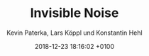 ---
layout: post
author: "Kevin Paterka, Lars Köppl und Konstantin Hehl"
date:   2018-12-23 18:16:02 +0100
title:  "Invisible Noise"
text: "Wo befinde ich mich gerade, und was geschieht in diesem Augenblick? Unsere Sinneseindrücke helfen uns, diese Fragen zu beantworten und die Orientierung zu behalten. Tag und Nacht empfangen wir fortlaufend eine Vielzahl von Reizen und Stimulationen, die wir dank speziellen Nervenzellen – unseren Sinneszellen – wahrnehmen.

Das Unhörbare wird hörbar.

Machen wir uns der Vielfalt unserer Sinneseindrücke bewusst, beginnt die Stadt unsichtbare Geschichten zu erzählen.Alltagsgeräusche werden zur Rhythmen und die Großstadt schlussendlich zum Orchester. "

imgMin: 

  - "https://raw.githubusercontent.com/Ebertplatz/images/master/22-12-2018-post-6/miniaturen/001.jpg"
  - "https://raw.githubusercontent.com/Ebertplatz/images/master/23-12-2018-post-6/miniaturen/002.jpg"
  - "https://raw.githubusercontent.com/Ebertplatz/images/master/23-12-2018-post-6/miniaturen/006.jpg"
  - "https://raw.githubusercontent.com/Ebertplatz/images/master/23-12-2018-post-6/miniaturen/006.jpg"
  - "https://raw.githubusercontent.com/Ebertplatz/images/master/23-12-2018-post-6/miniaturen/005.jpg"
  - "https://raw.githubusercontent.com/Ebertplatz/images/master/23-12-2018-post-6/miniaturen/006.jpg"
  - "https://raw.githubusercontent.com/Ebertplatz/images/master/23-12-2018-post-6/miniaturen/007.jpg"
  - "https://raw.githubusercontent.com/Ebertplatz/images/master/23-12-2018-post-6/miniaturen/008.jpg"
  - "https://raw.githubusercontent.com/Ebertplatz/images/master/23-12-2018-post-6/miniaturen/009.jpg"
  - "https://raw.githubusercontent.com/Ebertplatz/images/master/23-12-2018-post-6/miniaturen/010.jpg"

imgOrig: 
  - "https://raw.githubusercontent.com/Ebertplatz/images/master/23-12-2018-post-6/originale/001.jpg"
  - "https://raw.githubusercontent.com/Ebertplatz/images/master/23-12-2018-post-6/originale/002.jpg"
  - "https://raw.githubusercontent.com/Ebertplatz/images/master/23-12-2018-post-6/originale/003.jpg"
  - "https://raw.githubusercontent.com/Ebertplatz/images/master/23-12-2018-post-6/originale/004.jpg"
  - "https://raw.githubusercontent.com/Ebertplatz/images/master/23-12-2018-post-6/originale/005.jpg"
  - "https://raw.githubusercontent.com/Ebertplatz/images/master/23-12-2018-post-6/originale/006.jpg"
  - "https://raw.githubusercontent.com/Ebertplatz/images/master/23-12-2018-post-6/originale/007.jpg"
  - "https://raw.githubusercontent.com/Ebertplatz/images/master/23-12-2018-post-6/originale/008.jpg"
  - "https://raw.githubusercontent.com/Ebertplatz/images/master/23-12-2018-post-6/originale/009.jpg"
  - "https://raw.githubusercontent.com/Ebertplatz/images/master/23-12-2018-post-6/originale/011.jpg"
  - "https://raw.githubusercontent.com/Ebertplatz/images/master/23-12-2018-post-6/originale/012.jpg"
  - "https://raw.githubusercontent.com/Ebertplatz/images/master/23-12-2018-post-6/originale/013.jpg"
  - "https://raw.githubusercontent.com/Ebertplatz/images/master/23-12-2018-post-6/originale/014.jpg"
  - "https://raw.githubusercontent.com/Ebertplatz/images/master/23-12-2018-post-6/originale/015.jpg"
  - "https://raw.githubusercontent.com/Ebertplatz/images/master/23-12-2018-post-6/originale/023.jpg"
  - "https://raw.githubusercontent.com/Ebertplatz/images/master/23-12-2018-post-6/originale/017.jpg"
  - "https://raw.githubusercontent.com/Ebertplatz/images/master/23-12-2018-post-6/originale/018.jpg"
  - "https://raw.githubusercontent.com/Ebertplatz/images/master/23-12-2018-post-6/originale/019.jpg"

---